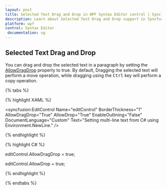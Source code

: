 ```yaml
---
layout: post
title: Selected Text Drag and Drop in WPF Syntax Editor control | Syncfusion
description: Learn about Selected Text Drag and Drop support in Syncfusion WPF Syntax Editor control, its elements and more.
platform: wpf
control: Syntax Editor
 documentation: ug
---
```


## Selected Text Drag and Drop

You can drag and drop the selected text in a paragraph by setting the [AllowDragDrop](https://help.syncfusion.com/cr/wpf/Syncfusion.Windows.Edit.EditControl.html#Syncfusion_Windows_Edit_EditControl_AllowDragDrop) property to true. By default, Dragging the selected text will perform a move operation, while dragging using the <kbd>Ctrl</kbd> key will perform a copy operation.

{% tabs %}

{% highlight XAML %}

<Window
        xmlns="http://schemas.microsoft.com/winfx/2006/xaml/presentation"
        xmlns:x="http://schemas.microsoft.com/winfx/2006/xaml"
        xmlns:d="http://schemas.microsoft.com/expression/blend/2008"
        xmlns:mc="http://schemas.openxmlformats.org/markup-compatibility/2006"
        xmlns:local="clr-namespace:Syntaxeditor_sample"
        xmlns:syncfusion="http://schemas.syncfusion.com/wpf"
        x:Class="Syntaxeditor_sample.MainWindow"
        mc:Ignorable="d"
        Title="MainWindow" Height="450" Width="800">
    <Grid>
        <syncfusion:EditControl Name="editControl" BorderThickness="1" AllowDragDrop="True" AllowDrop="True" EnableOutlining="False" DocumentLanguage="Custom" Text="Setting multi-line text from C# using Environment.NewLine." />
    </Grid>
</Window>

{% endhighlight %}

{% highlight C# %}

editControl.AllowDragDrop = true;

editControl.AllowDrop = true;

{% endhighlight %}

{% endtabs %}